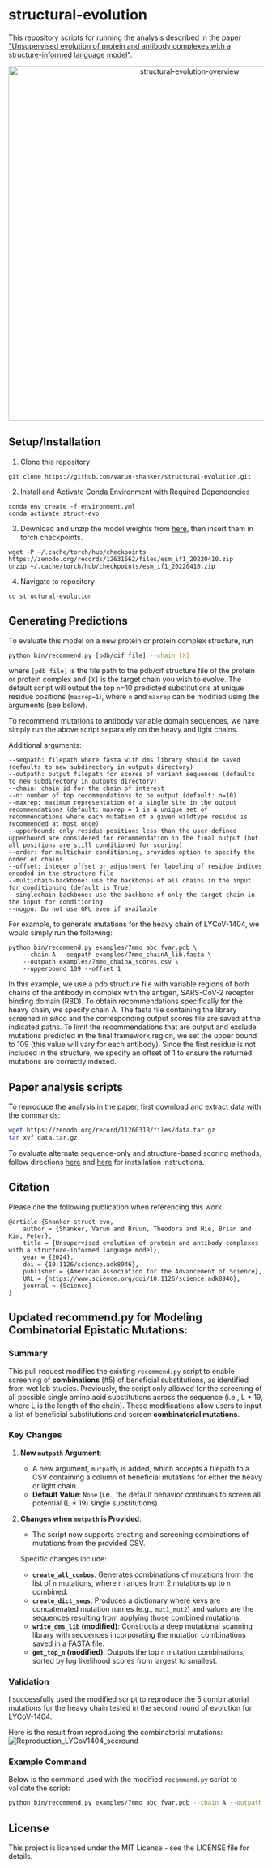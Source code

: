 # structural-evolution

This repository scripts for running the analysis described in the paper ["Unsupervised evolution of protein and antibody complexes with a structure-informed language model"](https://www.science.org/stoken/author-tokens/ST-1968/full).

<p align="center">
  <img src="./structural-evolution-overview.png" alt="structural-evolution-overview"  width="700px"/>
</p>

## Setup/Installation
1. Clone this repository
```
git clone https://github.com/varun-shanker/structural-evolution.git
```
2. Install and Activate Conda Environment with Required Dependencies
```
conda env create -f environment.yml
conda activate struct-evo
```
3. Download and unzip the model weights from [here](https://zenodo.org/records/12631662), then insert them in torch checkpoints.
```
wget -P ~/.cache/torch/hub/checkpoints https://zenodo.org/records/12631662/files/esm_if1_20220410.zip
unzip ~/.cache/torch/hub/checkpoints/esm_if1_20220410.zip
```
4. Navigate to repository
```
cd structural-evolution
```

## Generating Predictions

To evaluate this model on a new protein or protein complex structure, run
```bash
python bin/recommend.py [pdb/cif file] --chain [X]
```
where `[pdb file]` is the file path to the pdb/cif structure file of the protein or protein complex and `[X]` is the target chain you wish to evolve. The default script will output the top `n`=10 predicted substitutions at unique residue positions (`maxrep=1`), where `n` and `maxrep` can be modified using the arguments (see below).

To recommend mutations to antibody variable domain sequences, we have simply run the above script separately on the heavy and light chains.

Additional arguments:

```
--seqpath: filepath where fasta with dms library should be saved (defaults to new subdirectory in outputs directory)
--outpath: output filepath for scores of variant sequences (defaults to new subdirectory in outputs directory)
--chain: chain id for the chain of interest
--n: number of top recommendations to be output (default: n=10)
--maxrep: maximum representation of a single site in the output recommendations (default: maxrep = 1 is a unique set of recommendations where each mutation of a given wildtype residue is recommended at most once)
--upperbound: only residue positions less than the user-defined upperbound are considered for recommendation in the final output (but all positions are still conditioned for scoring)
--order: for multichain conditioning, provides option to specify the order of chains
--offset: integer offset or adjustment for labeling of residue indices encoded in the structure file
--multichain-backbone: use the backbones of all chains in the input for conditioning (default is True)
--singlechain-backbone: use the backbone of only the target chain in the input for conditioning
--nogpu: Do not use GPU even if available
```

 For example, to generate mutations for the heavy chain of LYCoV-1404, we would simply run the following: 

```
python bin/recommend.py examples/7mmo_abc_fvar.pdb \
    --chain A --seqpath examples/7mmo_chainA_lib.fasta \
    --outpath examples/7mmo_chainA_scores.csv \
    --upperbound 109 --offset 1
```
In this example, we use a pdb structure file with variable regions of both chains of the antibody in complex with the antigen, SARS-CoV-2 receptor binding domain (RBD). To obtain recommendations specifically for the heavy chain, we specify chain A. The fasta file containing the library screened *in silico* and the corresponding output scores file are saved at the indicated paths.
To limit the recommendations that are output and exclude mutations predicted in the final framework region, we set the upper bound to 109 (this value will vary for each antibody). Since the first residue is not included in the structure, we specify an offset of 1 to ensure the returned mutations are correctly indexed.

## Paper analysis scripts

To reproduce the analysis in the paper, first download and extract data with the commands:
```bash
wget https://zenodo.org/record/11260318/files/data.tar.gz
tar xvf data.tar.gz
```
To evaluate alternate sequence-only and structure-based scoring methods, follow directions [here](https://github.com/facebookresearch/esm?tab=readme-ov-file#zs_variant) and [here](https://github.com/dauparas/ProteinMPNN) for installation instructions.

## Citation

Please cite the following publication when referencing this work.

```
@article {Shanker-struct-evo,
	author = {Shanker, Varun and Bruun, Theodora and Hie, Brian and Kim, Peter},
	title = {Unsupervised evolution of protein and antibody complexes with a structure-informed language model},
	year = {2024},
	doi = {10.1126/science.adk8946},
	publisher = {American Association for the Advancement of Science},
	URL = {https://www.science.org/doi/10.1126/science.adk8946},
	journal = {Science}
}
```
## Updated recommend.py for Modeling Combinatorial Epistatic Mutations:
### Summary
This pull request modifies the existing `recommend.py` script to enable screening of **combinations** (#5) of beneficial substitutions, as identified from wet lab studies. Previously, the script only allowed for the screening of all possible single amino acid substitutions across the sequence (i.e., L * 19, where L is the length of the chain). These modifications allow users to input a list of beneficial substitutions and screen **combinatorial mutations**.

### Key Changes
1. **New `mutpath` Argument**:
   - A new argument, `mutpath`, is added, which accepts a filepath to a CSV containing a column of beneficial mutations for either the heavy or light chain.
   - **Default Value**: `None` (i.e., the default behavior continues to screen all potential (L * 19) single substitutions).
   
2. **Changes when `mutpath` is Provided**:
   - The script now supports creating and screening combinations of mutations from the provided CSV.
   
   Specific changes include:
   - **`create_all_combos`**: Generates combinations of mutations from the list of ``n`` mutations, where `n` ranges from 2 mutations up to `n` combined.
   - **`create_dict_seqs`**: Produces a dictionary where keys are concatenated mutation names (e.g., `mut1_mut2`) and values are the sequences resulting from applying those combined mutations.
   - **`write_dms_lib` (modified)**: Constructs a deep mutational scanning library with sequences incorporating the mutation combinations saved in a FASTA file. 
   - **`get_top_n` (modified)**: Outputs the top `n` mutation combinations, sorted by log likelihood scores from largest to smallest.

### Validation
I successfully used the modified script to reproduce the 5 combinatorial mutations for the heavy chain tested in the second round of evolution for LYCoV-1404.

Here is the result from reproducing the combinatorial mutations:
![Reproduction_LYCoV1404_secround](https://github.com/user-attachments/assets/a1023e69-b56b-47e0-b88f-c46c16216617)

### Example Command
Below is the command used with the modified `recommend.py` script to validate the script:
```bash
python bin/recommend.py examples/7mmo_abc_fvar.pdb --chain A --outpath examples/7mmov_secround_chain_A_scores.csv --upperbound 109 --offset 1 --seqpath output/examples/LCOV_evo2-chainA_dms.fasta --mutpath beneficial_hc_mutations.csv
```
## License
This project is licensed under the MIT License - see the LICENSE file for details.
